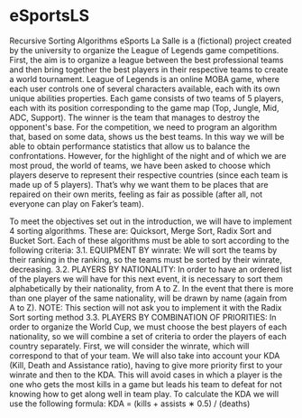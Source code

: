# eSportsLS
Recursive Sorting Algorithms
eSports La Salle is a (fictional) project created by the university to organize the League of Legends game competitions. First, the aim is to organize a league between the best professional teams and then bring together the best players in their respective teams to create a world tournament.
League of Legends is an online MOBA game, where each user controls one of several characters available, each with its own unique abilities properties. Each game consists of two teams of 5 players, each with its position corresponding to the game map (Top, Jungle, Mid, ADC, Support). The winner is the team that manages to destroy the opponent's base.
For the competition, we need to program an algorithm that, based on some data, shows us the best teams. In this way we will be able to obtain performance statistics that allow us to balance the confrontations.
However, for the highlight of the night and of which we are most proud, the world of teams, we have been asked to choose which players deserve to represent their respective countries (since each team is made up of 5 players). That’s why we want them to be places that are repaired on their own merits, feeling as fair as possible (after all, not everyone can play on Faker’s team).

To meet the objectives set out in the introduction, we will have to implement 4 sorting algorithms. These are: Quicksort, Merge Sort, Radix Sort and Bucket Sort.
Each of these algorithms must be able to sort according to the following criteria:
3.1. EQUIPMENT BY winrate:
We will sort the teams by their ranking in the ranking, so the teams must be sorted by their
winrate, decreasing.
3.2. PLAYERS BY NATIONALITY:
In order to have an ordered list of the players we will have for this next event, it is necessary to sort them alphabetically by their nationality, from A to Z. In the event that there is more than one player of the same nationality, will be drawn by name (again from A to Z).
NOTE: This section will not ask you to implement it with the Radix Sort sorting method
3.3. PLAYERS BY COMBINATION OF PRIORITIES:
In order to organize the World Cup, we must choose the best players of each nationality, so we will combine a set of criteria to order the players of each country separately.
First, we will consider the winrate, which will correspond to that of your team. We will also take into account your KDA (Kill, Death and Assistance ratio), having to give more priority first to your winrate and then to the KDA. This will avoid cases in which a player is the one who gets the most kills in a game but leads his team to defeat for not knowing how to get along well in team play.
To calculate the KDA we will use the following formula:
KDA = (kills + assists ∗ 0.5) / (deaths)
